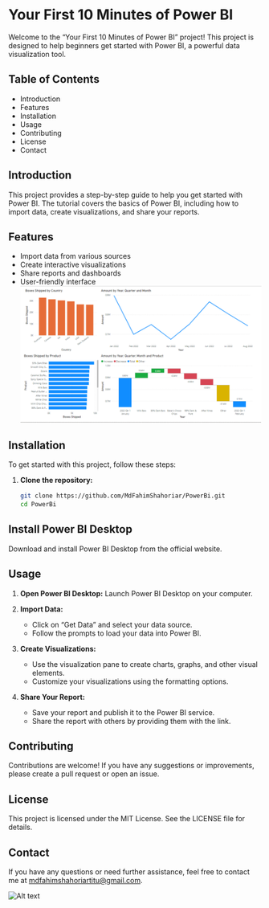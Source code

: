 # Your First 10 Minutes of Power BI

Welcome to the “Your First 10 Minutes of Power BI” project! This project is designed to help beginners get started with Power BI, a powerful data visualization tool.

## Table of Contents
- Introduction
- Features
- Installation
- Usage
- Contributing
- License
- Contact

## Introduction
This project provides a step-by-step guide to help you get started with Power BI. The tutorial covers the basics of Power BI, including how to import data, create visualizations, and share your reports.

## Features
- Import data from various sources
- Create interactive visualizations
- Share reports and dashboards
- User-friendly interface
![Alt text](https://github.com/MdFahimShahoriar/PowerBi/blob/main/practice1(powerbi_ss).png)
## Installation
To get started with this project, follow these steps:

1. **Clone the repository:**
   ```bash
   git clone https://github.com/MdFahimShahoriar/PowerBi.git
   cd PowerBi
## Install Power BI Desktop
Download and install Power BI Desktop from the official website.

## Usage
1. **Open Power BI Desktop:** Launch Power BI Desktop on your computer.

2. **Import Data:**
   - Click on “Get Data” and select your data source.
   - Follow the prompts to load your data into Power BI.

3. **Create Visualizations:**
   - Use the visualization pane to create charts, graphs, and other visual elements.
   - Customize your visualizations using the formatting options.

4. **Share Your Report:**
   - Save your report and publish it to the Power BI service.
   - Share the report with others by providing them with the link.

## Contributing
Contributions are welcome! If you have any suggestions or improvements, please create a pull request or open an issue.

## License
This project is licensed under the MIT License. See the LICENSE file for details.

## Contact
If you have any questions or need further assistance, feel free to contact me at mdfahimshahoriartitu@gmail.com.

![Alt text](https://github.com/MdFahimShahoriar/PowerBi/blob/main/1.png) 

